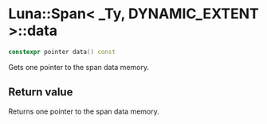 # Luna::Span< _Ty, DYNAMIC_EXTENT >::data

```c++
constexpr pointer data() const
```

Gets one pointer to the span data memory. 



## Return value
Returns one pointer to the span data memory. 

